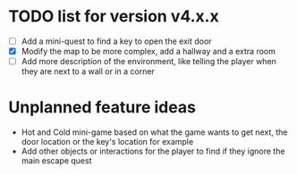 # TODO list for version v4.x.x
- [ ] Add a mini-quest to find a key to open the exit door
- [X] Modify the map to be more complex, add a hallway and a extra room
- [ ] Add more description of the environment, like telling the player when they are next to a wall or in a corner

# Unplanned feature ideas
* Hot and Cold mini-game based on what the game wants to get next, the door location or the key's location for example
* Add other objects or interactions for the player to find if they ignore the main escape quest
